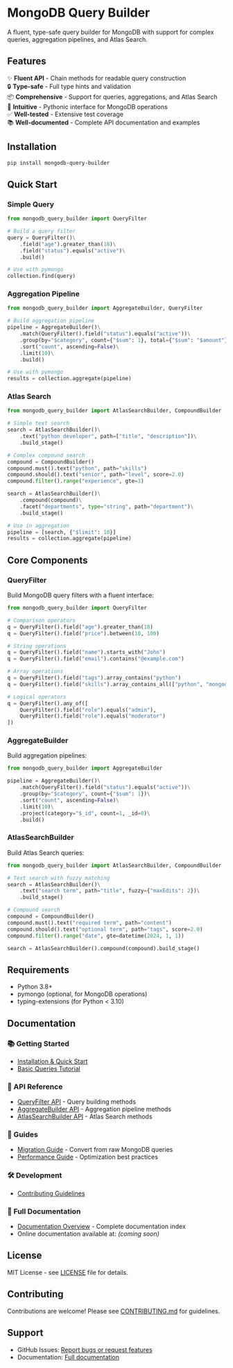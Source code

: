 # MongoDB Query Builder

A fluent, type-safe query builder for MongoDB with support for complex queries, aggregation pipelines, and Atlas Search.

## Features

✨ **Fluent API** - Chain methods for readable query construction  
🔒 **Type-safe** - Full type hints and validation  
📦 **Comprehensive** - Support for queries, aggregations, and Atlas Search  
🎯 **Intuitive** - Pythonic interface for MongoDB operations  
✅ **Well-tested** - Extensive test coverage  
📚 **Well-documented** - Complete API documentation and examples

## Installation

```bash
pip install mongodb-query-builder
```

## Quick Start

### Simple Query

```python
from mongodb_query_builder import QueryFilter

# Build a query filter
query = QueryFilter()\
    .field("age").greater_than(18)\
    .field("status").equals("active")\
    .build()

# Use with pymongo
collection.find(query)
```

### Aggregation Pipeline

```python
from mongodb_query_builder import AggregateBuilder, QueryFilter

# Build aggregation pipeline
pipeline = AggregateBuilder()\
    .match(QueryFilter().field("status").equals("active"))\
    .group(by="$category", count={"$sum": 1}, total={"$sum": "$amount"})\
    .sort("count", ascending=False)\
    .limit(10)\
    .build()

# Use with pymongo
results = collection.aggregate(pipeline)
```

### Atlas Search

```python
from mongodb_query_builder import AtlasSearchBuilder, CompoundBuilder

# Simple text search
search = AtlasSearchBuilder()\
    .text("python developer", path=["title", "description"])\
    .build_stage()

# Complex compound search
compound = CompoundBuilder()
compound.must().text("python", path="skills")
compound.should().text("senior", path="level", score=2.0)
compound.filter().range("experience", gte=3)

search = AtlasSearchBuilder()\
    .compound(compound)\
    .facet("departments", type="string", path="department")\
    .build_stage()

# Use in aggregation
pipeline = [search, {"$limit": 10}]
results = collection.aggregate(pipeline)
```

## Core Components

### QueryFilter

Build MongoDB query filters with a fluent interface:

```python
from mongodb_query_builder import QueryFilter

# Comparison operators
q = QueryFilter().field("age").greater_than(18)
q = QueryFilter().field("price").between(10, 100)

# String operations
q = QueryFilter().field("name").starts_with("John")
q = QueryFilter().field("email").contains("@example.com")

# Array operations
q = QueryFilter().field("tags").array_contains("python")
q = QueryFilter().field("skills").array_contains_all(["python", "mongodb"])

# Logical operators
q = QueryFilter().any_of([
    QueryFilter().field("role").equals("admin"),
    QueryFilter().field("role").equals("moderator")
])
```

### AggregateBuilder

Build aggregation pipelines:

```python
from mongodb_query_builder import AggregateBuilder

pipeline = AggregateBuilder()\
    .match(QueryFilter().field("status").equals("active"))\
    .group(by="$category", count={"$sum": 1})\
    .sort("count", ascending=False)\
    .limit(10)\
    .project(category="$_id", count=1, _id=0)\
    .build()
```

### AtlasSearchBuilder

Build Atlas Search queries:

```python
from mongodb_query_builder import AtlasSearchBuilder, CompoundBuilder

# Text search with fuzzy matching
search = AtlasSearchBuilder()\
    .text("search term", path="title", fuzzy={"maxEdits": 2})\
    .build_stage()

# Compound search
compound = CompoundBuilder()
compound.must().text("required term", path="content")
compound.should().text("optional term", path="tags", score=2.0)
compound.filter().range("date", gte=datetime(2024, 1, 1))

search = AtlasSearchBuilder().compound(compound).build_stage()
```

## Requirements

- Python 3.8+
- pymongo (optional, for MongoDB operations)
- typing-extensions (for Python < 3.10)

## Documentation

### 📚 Getting Started
- [Installation & Quick Start](docs/markdown/getting-started.md)
- [Basic Queries Tutorial](docs/markdown/tutorials/01-basic-queries.md)

### 🔧 API Reference
- [QueryFilter API](docs/markdown/api/query-filter.md) - Query building methods
- [AggregateBuilder API](docs/markdown/api/aggregate-builder.md) - Aggregation pipeline methods
- [AtlasSearchBuilder API](docs/markdown/api/atlas-search-builder.md) - Atlas Search methods

### 📖 Guides
- [Migration Guide](docs/markdown/migration-guide.md) - Convert from raw MongoDB queries
- [Performance Guide](docs/markdown/performance-guide.md) - Optimization best practices

### 🛠️ Development
- [Contributing Guidelines](CONTRIBUTING.md)

### 📐 Full Documentation
- [Documentation Overview](docs/markdown/README.md) - Complete documentation index
- Online documentation available at: *(coming soon)*

## License

MIT License - see [LICENSE](LICENSE) file for details.

## Contributing

Contributions are welcome! Please see [CONTRIBUTING.md](docs/CONTRIBUTING.md) for guidelines.

## Support

- GitHub Issues: [Report bugs or request features](https://github.com/ch-dev401/mongodb-query-builder/issues)
- Documentation: [Full documentation](https://github.com/ch-dev401/mongodb-query-builder)
